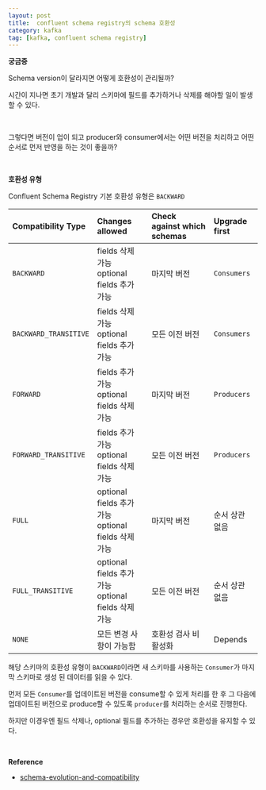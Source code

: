 ```yaml
---
layout: post
title:  confluent schema registry의 schema 호환성
category: kafka
tag: [kafka, confluent schema registry]
---
```



**궁금증**

Schema version이 달라지면 어떻게 호환성이 관리될까? 

시간이 지나면 초기 개발과 달리 스키마에 필드를 추가하거나 삭제를 해야할 일이 발생할 수 있다.

<br> 

그렇다면 버전이 업이 되고 producer와 consumer에서는 어떤 버전을 처리하고 어떤 순서로 먼저 반영을 하는 것이 좋을까?

<br>

**호환성 유형**

Confluent Schema Registry 기본 호환성 유형은 `BACKWARD`

| Compatibility Type    | Changes allowed                                   | Check against which schemas  | Upgrade first |
| :-------------------- | :------------------------------------------------ | :--------------------------- | :------------ |
| `BACKWARD`            | fields 삭제 가능 <br> optional fields 추가 가능       | 마지막 버전                     | `Consumers`   |
| `BACKWARD_TRANSITIVE` | fields 삭제 가능 <br> optional fields 추가 가능       | 모든 이전 버전                   | `Consumers`   |
| `FORWARD`             | fields 추가 가능 <br> optional fields 삭제 가능       | 마지막 버전                     | `Producers`   |
| `FORWARD_TRANSITIVE`  | fields 추가 가능 <br> optional fields 삭제 가능       | 모든 이전 버전                   | `Producers`   |
| `FULL`                | optional fields 추가 가능 <br> optional fields 삭제 가능| 마지막 버전                   | 순서 상관 없음    |
| `FULL_TRANSITIVE`     | optional fields 추가 가능 <br> optional fields 삭제 가능| 모든 이전 버전                | 순서 상관 없음    |
| `NONE`                | 모든 변경 사항이 가능함                                | 호환성 검사 비활성화              | Depends       |


해당 스키마의 호환성 유형이 `BACKWARD`이라면 새 스키마를 사용하는 `Consumer`가 마지막 스키마로 생성 된 데이터를 읽을 수 있다.

먼저 모든 `Consumer`를 업데이트된 버전을 consume할 수 있게 처리를 한 후 그 다음에 업데이트된 버전으로 produce할 수 있도록 `producer`를 처리하는 순서로 진행한다.

하지만 이경우엔 필드 삭제나, optional 필드를 추가하는 경우만 호환성을 유지할 수 있다.

<br>

**Reference**
* [schema-evolution-and-compatibility](https://docs.confluent.io/current/schema-registry/avro.html#schema-evolution-and-compatibility)
